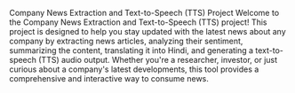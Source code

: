 Company News Extraction and Text-to-Speech (TTS) Project
Welcome to the Company News Extraction and Text-to-Speech (TTS) project! This project is designed to help you stay updated with the latest news about any company by extracting news articles, analyzing their sentiment, summarizing the content, translating it into Hindi, and generating a text-to-speech (TTS) audio output. Whether you're a researcher, investor, or just curious about a company's latest developments, this tool provides a comprehensive and interactive way to consume news.
